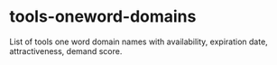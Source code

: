# tools-oneword-domains
List of tools one word domain names with availability, expiration date, attractiveness, demand score.
